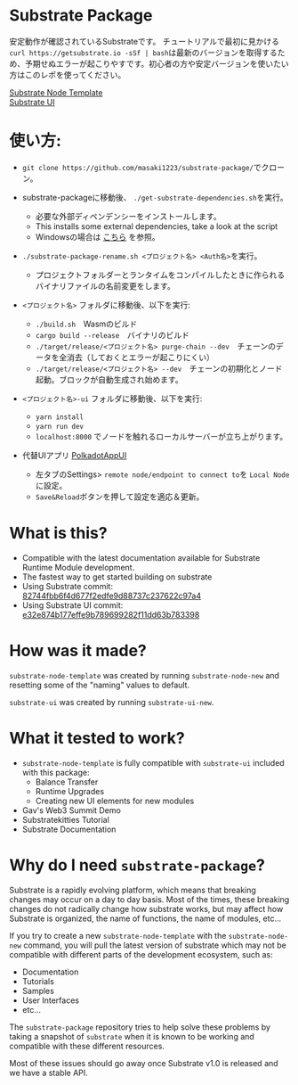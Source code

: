 # Substrate Package

安定動作が確認されているSubstrateです。
チュートリアルで最初に見かける`curl https://getsubstrate.io -sSf | bash`は最新のバージョンを取得するため、予期せぬエラーが起こりやすです。初心者の方や安定バージョンを使いたい方はこのレポを使ってください。</br>

[Substrate Node Template](https://github.com/paritytech/substrate/tree/master/node-template) </br>
[Substrate UI](https://github.com/paritytech/substrate-ui) 

# 使い方:
 * `git clone https://github.com/masaki1223/substrate-package/`でクローン。
 
 * substrate-packageに移動後、 `./get-substrate-dependencies.sh`を実行。
    * 必要な外部ディペンデンシーをインストールします。
    * This installs some external dependencies, take a look at the script
    * Windowsの場合は [こちら](https://github.com/paritytech/substrate#61-hacking-on-substrate) を参照。

 * `./substrate-package-rename.sh <プロジェクト名> <Auth名>`を実行。
    * プロジェクトフォルダーとランタイムをコンパイルしたときに作られるバイナリファイルの名前変更をします。

 *  `<プロジェクト名>` フォルダに移動後、以下を実行:
    * `./build.sh`　Wasmのビルド
    * `cargo build --release`　バイナリのビルド
    * `./target/release/<プロジェクト名> purge-chain --dev`　チェーンのデータを全消去（しておくとエラーが起こりにくい）
    * `./target/release/<プロジェクト名> --dev`　チェーンの初期化とノード起動。ブロックが自動生成され始めます。

 * `<プロジェクト名>-ui` フォルダに移動後、以下を実行:
    * `yarn install`
    * `yarn run dev`
    * `localhost:8000` でノードを触れるローカルサーバーが立ち上がります。
 
 * 代替UIアプリ [PolkadotAppUI](https://polkadot.js.org/apps/#/transfer)
    * 左タブのSettings> `remote node/endpoint to connect to`を `Local Node`に設定。
    *  `Save&Reload`ボタンを押して設定を適応＆更新。
   

# What is this?

* Compatible with the latest documentation available for Substrate Runtime Module development.
* The fastest way to get started building on substrate
* Using Substrate commit: [82744fbb6f4d677f2edfe9d88737c237622c97a4](https://github.com/paritytech/substrate/commit/82744fbb6f4d677f2edfe9d88737c237622c97a4)
* Using Substrate UI commit: [e32e874b177effe9b789699282f11dd63b783398](https://github.com/paritytech/substrate-ui/commit/e32e874b177effe9b789699282f11dd63b783398)

# How was it made?

`substrate-node-template` was created by running `substrate-node-new` and resetting some of the "naming" values to default.

`substrate-ui` was created by running `substrate-ui-new`.

# What it tested to work?

* `substrate-node-template` is fully compatible with `substrate-ui` included with this package:
    * Balance Transfer
    * Runtime Upgrades
    * Creating new UI elements for new modules
* Gav's Web3 Summit Demo
* Substratekitties Tutorial
* Substrate Documentation

# Why do I need `substrate-package`?

Substrate is a rapidly evolving platform, which means that breaking changes may occur on a day to day basis.
Most of the times, these breaking changes do not radically change how substrate works, but may affect how Substrate is organized, the name of functions, the name of modules, etc...

If you try to create a new `substrate-node-template` with the `substrate-node-new` command, you will pull the latest version of substrate which may not be compatible with different parts of the development ecosystem, such as:

* Documentation
* Tutorials
* Samples
* User Interfaces
* etc...

The `substrate-package` repository tries to help solve these problems by taking a snapshot of `substrate` when it is known to be working and compatible with these different resources.

Most of these issues should go away once Substrate v1.0 is released and we have a stable API.
